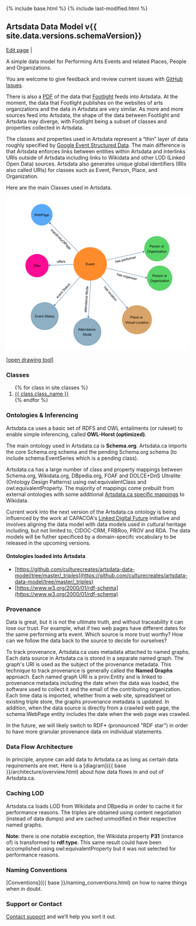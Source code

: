 {% include base.html %}
{% include last-modified.html %}

## Artsdata Data Model v{{ site.data.versions.schemaVersion}}
[Edit page](https://github.com/culturecreates/artsdata-data-model/blob/master/{{page.path}}) | <span id="last-modified"></span>

A simple data model for Performing Arts Events and related Places, People and Organizations. 

You are welcome to give feedback and review current issues with [GitHub Issues](https://github.com/culturecreates/artsdata-data-model/issues). 

There is also a [PDF](https://drive.google.com/file/d/19UDRPTyuFTfWzn4f0n6qm73e235o5uAL/view?usp=sharing) of the data that [Footlight](https://www.culturecreates.com/index.html#vision) feeds into Artsdata.  At the moment, the data that Footlight publishes on the websites of arts organizations and the data in Artsdata are very similar. As more and more sources feed into Artsdata, the shape of the data between Footlight and Artsdata may diverge, with Footlight being a subset of classes and properties collected in Artsdata.

The classes and properties used in Artsdata represent a “thin” layer of data roughly specified by [Google Event Structured Data](https://developers.google.com/search/docs/data-types/event).  The main difference is that Artsdata enforces links between entities within Artsdata and interlinks URIs outside of Artsdata including links to Wikidata and other LOD (Linked Open Data) sources.  Artsdata also generates unique global identifiers (IRIs also called URIs) for classes such as Event, Person, Place, and Organization.

Here are the main Classes used in Artsdata.

![Image](images/artsdata_event_model-4.png)

[[open drawing tool](https://www.yworks.com/yed-live/?file=https://gist.githubusercontent.com/saumier/9450de6c42ed8ceed27f0e4374d4e986/raw/0f15244c4f04486e237a8138e9132ed1aae96a66/artsdata_event_model)]

### Classes

<ol>
{% for class in site.classes %}
<li>
    <a href="{{ base }}{{ class.url }}">
        {{ class.class_name }}
    </a>
</li>
{% endfor %}
</ol>

### Ontologies & Inferencing

Artsdata.ca uses a basic set of RDFS and OWL entailments (or ruleset) to enable simple inferencing, called **OWL-Horst (optimized)**. 

The main ontology used in Artsdata.ca is **Schema.org**. Artsdata.ca imports the core Schema.org schema and the pending Schema.org schema (to include schema:EventSeries which is a pending class).  

Artsdata.ca has a large number of class and property mappings between Schema.org, Wikidata.org, DBpedia.org, FOAF and DOLCE+DnS Ultralite (Ontology Design Patterns) using owl:equivalentClass and owl:equivalentProperty. The majority of mappings come prebuilt from external ontologies with some additional [Artsdata.ca specific mappings](http://kg.artsdata.ca/Wikidata_Mapping) to Wikidata. 

Current work into the next version of the Artsdata.ca ontology is being influenced by the work at CAPACOA's [Linked Digital Future](https://linkeddigitalfuture.ca) initiative and involves aligning the data model with data models used in cultural heritage including, but not limited to, CIDOC-CRM, FRBRoo, PROV and RDA. The data models will be futher specificed by a domain-specifc vocabulary to be released in the upcoming versions.

#### Ontologies loaded into Artsdata
* [https://github.com/culturecreates/artsdata-data-model/tree/master/_triples](https://github.com/culturecreates/artsdata-data-model/tree/master/_triples)
* [https://www.w3.org/2000/01/rdf-schema](https://www.w3.org/2000/01/rdf-schema)


### Provenance

Data is great, but it is not the ultimate truth, and without traceability it can lose our trust. For example, what if two web pages have different dates for the same performing arts event. Which source is more trust worthy? How can we follow the data back to the source to decide for ourselves? 

To track provenance, Artsdata.ca uses metadata attached to named graphs. Each data source in Artsdata.ca is stored in a separate named graph. The graph's URI is used as the subject of the provenance metadata.  This technique to track provenance is generally called the **Named Graphs** approach.  Each named graph URI is a prov:Entity and is linked to provenance metadata including the date when the data was loaded, the software used to collect it and the email of the contributing organization. Each time data is imported,  whether from a web site, spreadsheet or existing triple store, the graphs provenance metadata is updated. In addition, when the data source is directly from a crawled web page, the schema:WebPage entity includes the date when the web page was crawled. 

In the future, we will likely switch to RDF\* (pronounced "RDF star") in order to have more granular provenance data on individual statements.

### Data Flow Architecture

In principle, anyone can add data to Artsdata.ca as long as certain data requirements are met.  Here is a [diagram]({{ base }}/architecture/overview.html) about how data flows in and out of Artsdata.ca.

### Caching LOD

Artsdata.ca loads LOD from Wikidata and DBpedia in order to cache it for performance reasons. The triples are obtained using content negotiation (instead of data dumps) and are cached unmodified in their respective named graphs. 

**Note:** there is one notable exception, the Wikidata property **P31** (instance of) is transformed to **rdf:type**.  This same result could have been accomplished using owl:equivalentProperty but it was not selected for performance reasons.

### Naming Conventions

[Conventions]({{ base }}/naming_conventions.html) on how to name things when in doubt.

### Support or Contact

[Contact support](mailto:support@culturecreates.com) and we’ll help you sort it out.

